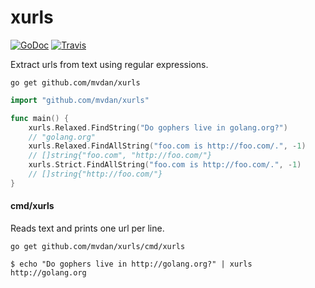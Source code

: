 # xurls

[![GoDoc](https://godoc.org/github.com/mvdan/xurls?status.svg)](https://godoc.org/github.com/mvdan/xurls) [![Travis](https://travis-ci.org/mvdan/xurls.svg?branch=master)](https://travis-ci.org/mvdan/xurls)

Extract urls from text using regular expressions.

	go get github.com/mvdan/xurls

```go
import "github.com/mvdan/xurls"

func main() {
	xurls.Relaxed.FindString("Do gophers live in golang.org?")
	// "golang.org"
	xurls.Relaxed.FindAllString("foo.com is http://foo.com/.", -1)
	// []string{"foo.com", "http://foo.com/"}
	xurls.Strict.FindAllString("foo.com is http://foo.com/.", -1)
	// []string{"http://foo.com/"}
}
```

#### cmd/xurls

Reads text and prints one url per line.

	go get github.com/mvdan/xurls/cmd/xurls

```shell
$ echo "Do gophers live in http://golang.org?" | xurls
http://golang.org
```
